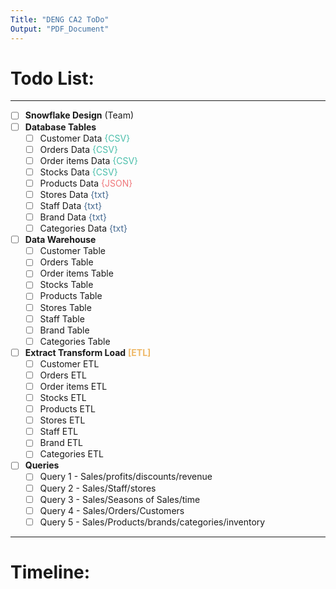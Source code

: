 ```yaml
---
Title: "DENG CA2 ToDo"
Output: "PDF_Document"
---
```


# Todo List:
---
- [ ] **Snowflake Design** (Team)
- [ ] **Database Tables**
    - [ ] Customer Data <span style="color: #49BEAA">{CSV}</span>
    - [ ] Orders Data <span style="color: #49BEAA">{CSV}</span>
    - [ ] Order items Data <span style="color: #49BEAA">{CSV}</span>
    - [ ] Stocks Data <span style="color: #49BEAA">{CSV}</span>
    - [ ] Products Data <span style="color: #EF767A">{JSON}</span>
    - [ ] Stores Data <span style="color: #456990">{txt}</span>
    - [ ] Staff Data <span style="color: #456990">{txt}</span>
    - [ ] Brand Data <span style="color: #456990">{txt}</span>
    - [ ] Categories Data <span style="color: #456990">{txt}</span>

- [ ] **Data Warehouse**
    - [ ] Customer Table
    - [ ] Orders Table
    - [ ] Order items Table
    - [ ] Stocks Table
    - [ ] Products Table
    - [ ] Stores Table
    - [ ] Staff Table
    - [ ] Brand Table
    - [ ] Categories Table

- [ ] **Extract Transform Load** <span style="color: #EEB868">**[ETL]**</span>
    - [ ] Customer ETL
    - [ ] Orders ETL
    - [ ] Order items ETL
    - [ ] Stocks ETL
    - [ ] Products ETL
    - [ ] Stores ETL
    - [ ] Staff ETL
    - [ ] Brand ETL
    - [ ] Categories ETL

- [ ] **Queries**
    - [ ] Query 1 - Sales/profits/discounts/revenue
    - [ ] Query 2 - Sales/Staff/stores
    - [ ] Query 3 - Sales/Seasons of Sales/time
    - [ ] Query 4 - Sales/Orders/Customers
    - [ ] Query 5 - Sales/Products/brands/categories/inventory 
---

# Timeline:

